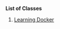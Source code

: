 **List of Classes**
1. [Learning Docker](https://www.linkedin.com/learning/learning-docker-2018/what-is-docker)